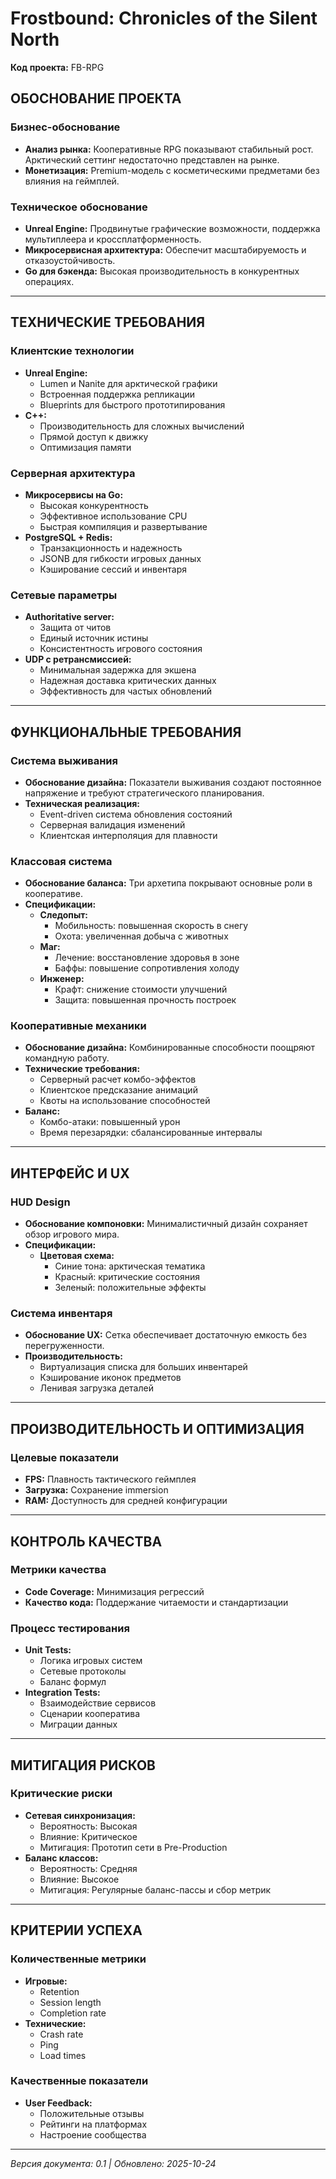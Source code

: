 # Frostbound: Chronicles of the Silent North
**Код проекта:** FB-RPG

## ОБОСНОВАНИЕ ПРОЕКТА

### Бизнес-обоснование
- **Анализ рынка:** Кооперативные RPG показывают стабильный рост. Арктический сеттинг недостаточно представлен на рынке.
- **Монетизация:** Premium-модель с косметическими предметами без влияния на геймплей.

### Техническое обоснование
- **Unreal Engine:** Продвинутые графические возможности, поддержка мультиплеера и кроссплатформенность.
- **Микросервисная архитектура:** Обеспечит масштабируемость и отказоустойчивость.
- **Go для бэкенда:** Высокая производительность в конкурентных операциях.

---

## ТЕХНИЧЕСКИЕ ТРЕБОВАНИЯ

### Клиентские технологии
- **Unreal Engine:**
  - Lumen и Nanite для арктической графики
  - Встроенная поддержка репликации
  - Blueprints для быстрого прототипирования
- **C++:**
  - Производительность для сложных вычислений
  - Прямой доступ к движку
  - Оптимизация памяти

### Серверная архитектура
- **Микросервисы на Go:**
  - Высокая конкурентность
  - Эффективное использование CPU
  - Быстрая компиляция и развертывание
- **PostgreSQL + Redis:**
  - Транзакционность и надежность
  - JSONB для гибкости игровых данных
  - Кэширование сессий и инвентаря

### Сетевые параметры
- **Authoritative server:**
  - Защита от читов
  - Единый источник истины
  - Консистентность игрового состояния
- **UDP с ретрансмиссией:**
  - Минимальная задержка для экшена
  - Надежная доставка критических данных
  - Эффективность для частых обновлений

---

## ФУНКЦИОНАЛЬНЫЕ ТРЕБОВАНИЯ

### Система выживания
- **Обоснование дизайна:** Показатели выживания создают постоянное напряжение и требуют стратегического планирования.
- **Техническая реализация:**
  - Event-driven система обновления состояний
  - Серверная валидация изменений
  - Клиентская интерполяция для плавности

### Классовая система
- **Обоснование баланса:** Три архетипа покрывают основные роли в кооперативе.
- **Спецификации:**
  - **Следопыт:**
    - Мобильность: повышенная скорость в снегу
    - Охота: увеличенная добыча с животных
  - **Маг:**
    - Лечение: восстановление здоровья в зоне
    - Баффы: повышение сопротивления холоду
  - **Инженер:**
    - Крафт: снижение стоимости улучшений
    - Защита: повышенная прочность построек

### Кооперативные механики
- **Обоснование дизайна:** Комбинированные способности поощряют командную работу.
- **Технические требования:**
  - Серверный расчет комбо-эффектов
  - Клиентское предсказание анимаций
  - Квоты на использование способностей
- **Баланс:**
  - Комбо-атаки: повышенный урон
  - Время перезарядки: сбалансированные интервалы

---

## ИНТЕРФЕЙС И UX

### HUD Design
- **Обоснование компоновки:** Минималистичный дизайн сохраняет обзор игрового мира.
- **Спецификации:**
  - **Цветовая схема:**
    - Синие тона: арктическая тематика
    - Красный: критические состояния
    - Зеленый: положительные эффекты

### Система инвентаря
- **Обоснование UX:** Сетка обеспечивает достаточную емкость без перегруженности.
- **Производительность:**
  - Виртуализация списка для больших инвентарей
  - Кэширование иконок предметов
  - Ленивая загрузка деталей

---

## ПРОИЗВОДИТЕЛЬНОСТЬ И ОПТИМИЗАЦИЯ

### Целевые показатели
- **FPS:** Плавность тактического геймплея
- **Загрузка:** Сохранение immersion
- **RAM:** Доступность для средней конфигурации

---

## КОНТРОЛЬ КАЧЕСТВА

### Метрики качества
- **Code Coverage:** Минимизация регрессий
- **Качество кода:** Поддержание читаемости и стандартизации

### Процесс тестирования
- **Unit Tests:**
  - Логика игровых систем
  - Сетевые протоколы
  - Баланс формул
- **Integration Tests:**
  - Взаимодействие сервисов
  - Сценарии кооператива
  - Миграции данных

---


## МИТИГАЦИЯ РИСКОВ

### Критические риски
- **Сетевая синхронизация:**
  - Вероятность: Высокая
  - Влияние: Критическое
  - Митигация: Прототип сети в Pre-Production
- **Баланс классов:**
  - Вероятность: Средняя
  - Влияние: Высокое
  - Митигация: Регулярные баланс-пассы и сбор метрик

---

## КРИТЕРИИ УСПЕХА

### Количественные метрики
- **Игровые:**
  - Retention
  - Session length
  - Completion rate
- **Технические:**
  - Crash rate
  - Ping
  - Load times

### Качественные показатели
- **User Feedback:**
  - Положительные отзывы
  - Рейтинги на платформах
  - Настроение сообщества

---


*Версия документа: 0.1 | Обновлено: 2025-10-24*